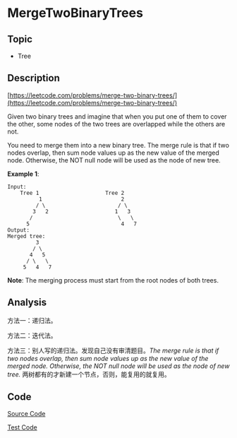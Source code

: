 # MergeTwoBinaryTrees

## Topic

- Tree

## Description

[https://leetcode.com/problems/merge-two-binary-trees/](https://leetcode.com/problems/merge-two-binary-trees/)

Given two binary trees and imagine that when you put one of them to cover the other, some nodes of the two trees are overlapped while the others are not.

You need to merge them into a new binary tree. The merge rule is that if two nodes overlap, then sum node values up as the new value of the merged node. Otherwise, the NOT null node will be used as the node of new tree.

**Example 1**:

```
Input:
	Tree 1                     Tree 2
          1                         2
         / \                       / \
        3   2                     1   3
       /                           \   \
      5                             4   7
Output:
Merged tree:
	     3
	    / \
	   4   5
	  / \   \
	 5   4   7
```

**Note**: The merging process must start from the root nodes of both trees.

## Analysis

方法一：递归法。

方法二：迭代法。

方法三：别人写的递归法。发现自己没有审清题目。*The merge rule is that if two nodes overlap, then sum node values up as the new value of the merged node. Otherwise, the NOT null node will be used as the node of new tree.* 两树都有的才新建一个节点，否则，能复用的就复用。

## Code

[Source Code](../../src/main/java/com/lun/easy/MergeTwoBinaryTrees.java)

[Test Code](../../src/test/java/com/lun/easy/MergeTwoBinaryTreesTest.java)

